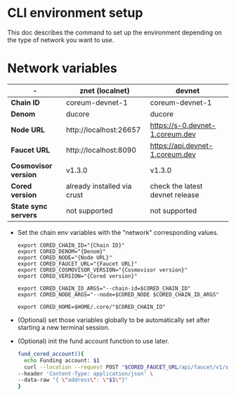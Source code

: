 # CLI environment setup

This doc describes the command to set up the environment depending on the type of network you want to use.

# Network variables

<!-- markdown-link-check-disable -->

| \-                     | znet (localnet)             | devnet                          |
|------------------------|-----------------------------|---------------------------------|
| **Chain ID**           | coreum-devnet-1             | coreum-devnet-1                 |
| **Denom**              | ducore                      | ducore                          |
| **Node URL**           | http://localhost:26657      | https://s-0.devnet-1.coreum.dev |
| **Faucet URL**         | http://localhost:8090       | https://api.devnet-1.coreum.dev |
| **Cosmovisor version** | v1.3.0                      | v1.3.0                          |
| **Cored version**      | already installed via crust | check the latest devnet release |
| **State sync servers** | not supported               | not supported                   |

<!-- markdown-link-check-enable -->

* Set the chain env variables with the "network" corresponding values.

    ```
    export CORED_CHAIN_ID="{Chain ID}"
    export CORED_DENOM="{Denom}"
    export CORED_NODE="{Node URL}"
    export CORED_FAUCET_URL="{Faucet URL}"
    export CORED_COSMOVISOR_VERSION="{Cosmovisor version}"
    export CORED_VERSION="{Cored version}"
    
    export CORED_CHAIN_ID_ARGS="--chain-id=$CORED_CHAIN_ID"
    export CORED_NODE_ARGS="--node=$CORED_NODE $CORED_CHAIN_ID_ARGS"
    
    export CORED_HOME=$HOME/.core/"$CORED_CHAIN_ID"
    ```

* (Optional) set those variables globally to be automatically set after starting a new terminal session.

* (Optional) init the fund account function to use later.

    ```bash
    fund_cored_account(){ 
      echo Funding account: $1
      curl --location --request POST "$CORED_FAUCET_URL/api/faucet/v1/send-money" \
    --header 'Content-Type: application/json' \
    --data-raw "{ \"address\": \"$1\"}"
    }
    ```
